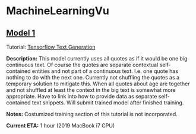 # MachineLearningVu

## [Model 1](LSTM_Model_1/LSTMQuoteGeneration.py)
Tutorial: [Tensorflow Text Generation](https://www.tensorflow.org/tutorials/text/text_generation)

**Description:** This model currently uses all quotes as if it would be one big continuous text. Of course the quotes are separate contextual self-contained entities and not part of a continuous text. I.e. one quote has nothing to do with the next one. Currently not shuffling the quotes as a temporary solution to mitigate this. When all quotes about age are together and not shuffled at least the context in the big text is somewhat more appropriate. Have to link into how to provide data as separate self-contained text snippets. Will submit trained model after finished training.

**Notes:** Costumized training section of this tutorial is not incorporated.

**Current ETA:** 1 hour (2019 MacBook i7 CPU)